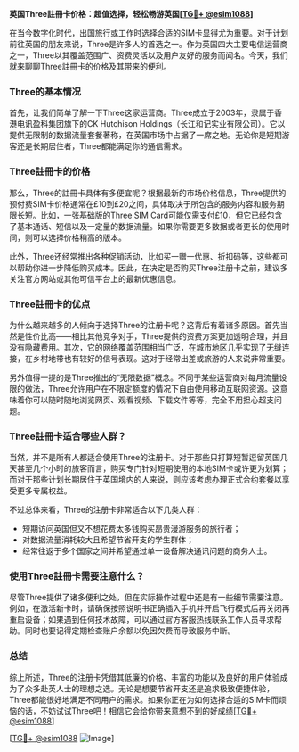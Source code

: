 **英国Three註冊卡价格：超值选择，轻松畅游英国[[TG💪+ @esim1088](https://t.me/s/esim1088)]**

在当今数字化时代，出国旅行或工作时选择合适的SIM卡显得尤为重要。对于计划前往英国的朋友来说，Three是许多人的首选之一。作为英国四大主要电信运营商之一，Three以其覆盖范围广、资费灵活以及用户友好的服务而闻名。今天，我们就来聊聊Three註冊卡的价格及其带来的便利。

### Three的基本情况

首先，让我们简单了解一下Three这家运营商。Three成立于2003年，隶属于香港电讯盈科集团旗下的CK Hutchison Holdings（长江和记实业有限公司）。它以提供无限制的数据流量套餐著称，在英国市场中占据了一席之地。无论你是短期游客还是长期居住者，Three都能满足你的通信需求。

### Three註冊卡的价格

那么，Three的註冊卡具体有多便宜呢？根据最新的市场价格信息，Three提供的预付费SIM卡价格通常在£10到£20之间，具体取决于所包含的服务内容和服务期限长短。比如，一张基础版的Three SIM Card可能仅需支付£10，但它已经包含了基本通话、短信以及一定量的数据流量。如果你需要更多数据或者更长的使用时间，则可以选择价格稍高的版本。

此外，Three还经常推出各种促销活动，比如买一赠一优惠、折扣码等，这些都可以帮助你进一步降低购买成本。因此，在决定是否购买Three注册卡之前，建议多关注官方网站或其他可信平台上的最新优惠信息。

### Three註冊卡的优点

为什么越来越多的人倾向于选择Three的注册卡呢？这背后有着诸多原因。首先当然是性价比高——相比其他竞争对手，Three提供的资费方案更加透明合理，并且没有隐藏费用。其次，它的网络覆盖范围相当广泛，在城市地区几乎实现了无缝连接，在乡村地带也有较好的信号表现。这对于经常出差或旅游的人来说非常重要。

另外值得一提的是Three推出的“无限数据”概念。不同于某些运营商对每月流量设限的做法，Three允许用户在不限定额度的情况下自由使用移动互联网资源。这意味着你可以随时随地浏览网页、观看视频、下载文件等等，完全不用担心超支问题。

### Three註冊卡适合哪些人群？

当然，并不是所有人都适合使用Three的注册卡。对于那些只打算短暂逗留英国几天甚至几个小时的旅客而言，购买专门针对短期使用的本地SIM卡或许更为划算；而对于那些计划长期居住于英国境内的人来说，则应该考虑办理正式合约套餐以享受更多专属权益。

不过总体来看，Three的注册卡非常适合以下几类人群：
- 短期访问英国但又不想花费太多钱购买昂贵漫游服务的旅行者；
- 对数据流量消耗较大且希望节省开支的学生群体；
- 经常往返于多个国家之间并希望通过单一设备解决通讯问题的商务人士。

### 使用Three註冊卡需要注意什么？

尽管Three提供了诸多便利之处，但在实际操作过程中还是有一些细节需要注意。例如，在激活新卡时，请确保按照说明书正确插入手机并开启飞行模式后再关闭再重启设备；如果遇到任何技术故障，可以通过官方客服热线联系工作人员寻求帮助。同时也要记得定期检查账户余额以免因欠费而导致服务中断。

### 总结

综上所述，Three的注册卡凭借其低廉的价格、丰富的功能以及良好的用户体验成为了众多赴英人士的理想之选。无论是想要节省开支还是追求极致便捷体验，Three都能很好地满足不同用户的需求。如果你正在为如何选择合适的SIM卡而烦恼的话，不妨试试Three吧！相信它会给你带来意想不到的好成绩[[TG💪+ @esim1088](https://t.me/s/esim1088)] 

[[TG💪+ @esim1088](https://t.me/s/esim1088) ![Image](https://i.postimg.cc/4NQfJmqS/Snipaste-2025-05-13-00-14-12.png)]